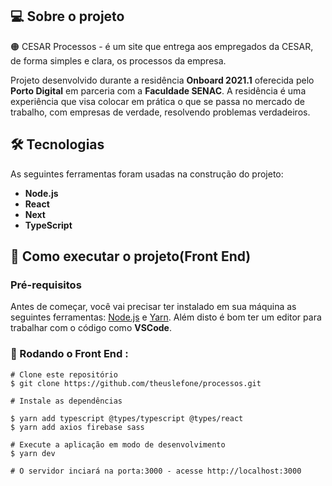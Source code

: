 ## 💻 Sobre o projeto

🟠 CESAR Processos - é um site que entrega aos empregados da CESAR, de forma simples e clara, os processos da empresa.

Projeto desenvolvido durante a residência **Onboard 2021.1** oferecida pelo **Porto Digital** em parceria com a **Faculdade SENAC**. A residência é uma experiência que visa colocar em prática o que se passa no mercado de trabalho, com empresas de verdade, resolvendo problemas verdadeiros.

## 🛠️ Tecnologias

As seguintes ferramentas foram usadas na construção do projeto:

- **Node.js**
- **React**
- **Next**
- **TypeScript**

## 🚀 Como executar o projeto(Front End)

### Pré-requisitos

Antes de começar, você vai precisar ter instalado em sua máquina as seguintes ferramentas: [Node.js](https://nodejs.org/en/download/) e [Yarn](https://yarnpkg.com/getting-started/install). Além disto é bom ter um editor para trabalhar com o código como **VSCode**.

### 🎲 Rodando o Front End :

```
# Clone este repositório
$ git clone https://github.com/theuslefone/processos.git

# Instale as dependências

$ yarn add typescript @types/typescript @types/react
$ yarn add axios firebase sass

# Execute a aplicação em modo de desenvolvimento
$ yarn dev

# O servidor inciará na porta:3000 - acesse http://localhost:3000 
```

